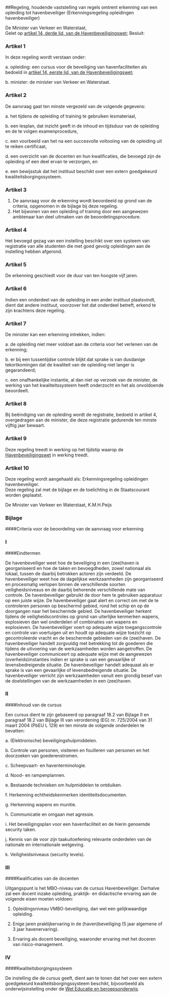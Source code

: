 <meta http-equiv='Content-Type' content='text/html; charset=utf-8' />

##Regeling, houdende vaststelling van regels omtrent erkenning van een opleiding tot havenbeveiliger (Erkenningsregeling opleidingen havenbeveiliger)

De Minister van Verkeer en Waterstaat,  
Gelet op [artikel 14, derde lid, van de Havenbeveiligingswet](../../../../../wet/havenbeveiligingswet/BWBR0016991/README.md);
Besluit:    

### Artikel  1  

In deze regeling wordt verstaan onder: 

a. opleiding: een cursus voor de beveiliging van havenfaciliteiten als bedoeld in [artikel 14, eerste lid, van de Havenbeveiligingswet](../../../../../wet/havenbeveiligingswet/BWBR0016991/README.md);  

b. minister: de minister van Verkeer en Waterstaat.    

### Artikel  2  

De aanvraag gaat ten minste vergezeld van de volgende gegevens: 

a. het tijdens de opleiding of training te gebruiken lesmateriaal,  

b. een lesplan, dat inzicht geeft in de inhoud en tijdsduur van de opleiding en de te volgen examenprocedure,  

c. een voorbeeld van het na een succesvolle voltooiing van de opleiding uit te reiken certificaat,  

d. een overzicht van de docenten en hun kwalificaties, die bevoegd zijn de opleiding of een deel ervan te verzorgen, en  

e. een bewijsstuk dat het instituut beschikt over een extern goedgekeurd kwaliteitsborgingssysteem.    

### Artikel  3  

1.  De aanvraag voor de erkenning wordt beoordeeld op grond van de criteria, opgenomen in de bijlage bij deze regeling.   
2.  Het bijwonen van een opleiding of training door een aangewezen ambtenaar kan deel uitmaken van de beoordelingsprocedure.   

### Artikel  4  

Het bevoegd gezag van een instelling beschikt over een systeem van registratie van alle studenten die met goed gevolg opleidingen aan de instelling hebben afgerond.  

### Artikel  5  

De erkenning geschiedt voor de duur van ten hoogste vijf jaren.  

### Artikel  6  

Indien een onderdeel van de opleiding in een ander instituut plaatsvindt, dient dat andere instituut, voorzover het dat onderdeel betreft, erkend te zijn krachtens deze regeling.  

### Artikel  7  

De minister kan een erkenning intrekken, indien: 

a. de opleiding niet meer voldoet aan de criteria voor het verlenen van de erkenning;  

b. er bij een tussentijdse controle blijkt dat sprake is van dusdanige tekortkomingen dat de kwaliteit van de opleiding niet langer is gegarandeerd;  

c. een onafhankelijke instantie, al dan niet op verzoek van de minister, de werking van het kwaliteitssysteem heeft onderzocht en het als onvoldoende beoordeelt.    

### Artikel  8  

Bij beëindiging van de opleiding wordt de registratie, bedoeld in artikel 4, overgedragen aan de minister, die deze registratie gedurende ten minste vijftig jaar bewaart.  

### Artikel  9  

Deze regeling treedt in werking op het tijdstip waarop de [Havenbeveiligingswet](../../../../../wet/havenbeveiligingswet/BWBR0016991/README.md) in werking treedt.  

### Artikel  10  

Deze regeling wordt aangehaald als: Erkenningsregeling opleidingen havenbeveiliger.  
Deze regeling zal met de bijlage en de toelichting in de Staatscourant worden geplaatst.   

De 
Minister van Verkeer en Waterstaat, 
K.M.H.Peijs   

### Bijlage  

####Criteria voor de beoordeling van de aanvraag voor erkenning

### I  

####Eindtermen

De havenbeveiliger weet hoe de beveiliging in een (zee)haven is georganiseerd en hoe de taken en bevoegdheden, zowel nationaal als lokaal, tussen de daarbij betrokken actoren zijn verdeeld. De havenbeveiliger weet hoe de dagelijkse werkzaamheden zijn georganiseerd en procesmatig verlopen binnen de verschillende soorten veiligheidsniveaus en de daarbij behorende verschillende mate van controle. De havenbeveiliger gebruikt de door hem te gebruiken apparatuur op een juiste wijze. De havenbeveiliger gaat alert en correct om met de te controleren personen op beschermd gebied, rond het schip en op de doorgangen naar het beschermde gebied. De havenbeveiliger herkent tijdens de veiligheidscontroles op grond van uiterlijke kenmerken wapens, explosieven dan wel onderdelen of combinaties van wapens en explosieven. De havenbeveiliger voert op adequate wijze toegangscontrole en controle van voertuigen uit en houdt op adequate wijze toezicht op gecontroleerde vracht en de beschermde gebieden van de (zee)haven. De havenbeveiliger handelt zorgvuldig met betrekking tot de goederen die tijdens de uitvoering van de werkzaamheden worden aangetroffen. De havenbeveiliger communiceert op adequate wijze met de aangewezen (overheids)instanties indien er sprake is van een gevaarlijke of levensbedreigende situatie. De havenbeveiliger handelt adequaat als er sprake is van een gevaarlijke of levensbedreigende situatie. De havenbeveiliger verricht zijn werkzaamheden vanuit een grondig besef van de doelstellingen van de werkzaamheden in een (zee)haven.  

### II  

####Inhoud van de cursus

Een cursus dient te zijn gebaseerd op paragraaf 18.2 van Bijlage II en paragraaf 18.2 van Bijlage III van verordening (EG) nr. 725/2004 van 31 maart 2004 (PbEU L 129) en ten minste de volgende onderdelen te bevatten: 

a. (Elektronische) beveiligingshulpmiddelen.  

b. Controle van personen, visiteren en fouilleren van personen en het doorzoeken van goederenstromen.  

c. Scheepvaart- en haventerminologie.  

d. Nood- en rampenplannen.  

e. Bestaande technieken om hulpmiddelen te ontduiken.  

f. Herkenning echtheidskenmerken identiteitsdocumenten.  

g. Herkenning wapens en munitie.  

h. Communicatie en omgaan met agressie.  

i. Het beveiligingsplan voor een havenfaciliteit en de hierin genoemde security taken.  

j. Kennis van de voor zijn taakuitoefening relevante onderdelen van de nationale en internationale wetgeving.  

k. Veiligheidsniveaus (security levels).    

### III  

####Kwalificaties van de docenten

Uitgangspunt is het MBO-niveau van de cursus Havenbeveiliger. Derhalve zal een docent inzake opleiding, praktijk- en didactische ervaring aan de volgende eisen moeten voldoen: 

1. Opleidingsniveau VMBO-beveiliging, dan wel een gelijkwaardige opleiding.  

2. Enige jaren praktijkervaring in de (haven)beveiliging (5 jaar algemene of 3 jaar havenervaring).  

3. Ervaring als docent beveiliging, waaronder ervaring met het doceren van risico-management.    

### IV  

####Kwaliteitsborgingssysteem

De instelling die de cursus geeft, dient aan te tonen dat het over een extern goedgekeurd kwaliteitsborgingssysteem beschikt, bijvoorbeeld als onderwijsinstelling onder de [Wet Educatie en beroepsonderwijs](../../../../../wet/wet/educatie/en/beroepsonderwijs/BWBR0007625/README.md).  


